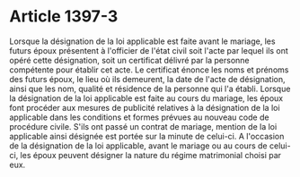 # Article 1397-3

Lorsque la désignation de la loi applicable est faite avant le mariage, les futurs époux présentent à l'officier de l'état civil soit l'acte par lequel ils ont opéré cette désignation, soit un certificat délivré par la personne compétente pour établir cet acte. Le certificat énonce les noms et prénoms des futurs époux, le lieu où ils demeurent, la date de l'acte de désignation, ainsi que les nom, qualité et résidence de la personne qui l'a établi.   Lorsque la désignation de la loi applicable est faite au cours du mariage, les époux font procéder aux mesures de publicité relatives à la désignation de la loi applicable dans les conditions et formes prévues au nouveau code de procédure civile. S'ils ont passé un contrat de mariage, mention de la loi applicable ainsi désignée est portée sur la minute de celui-ci.   A l'occasion de la désignation de la loi applicable, avant le mariage ou au cours de celui-ci, les époux peuvent désigner la nature du régime matrimonial choisi par eux.
